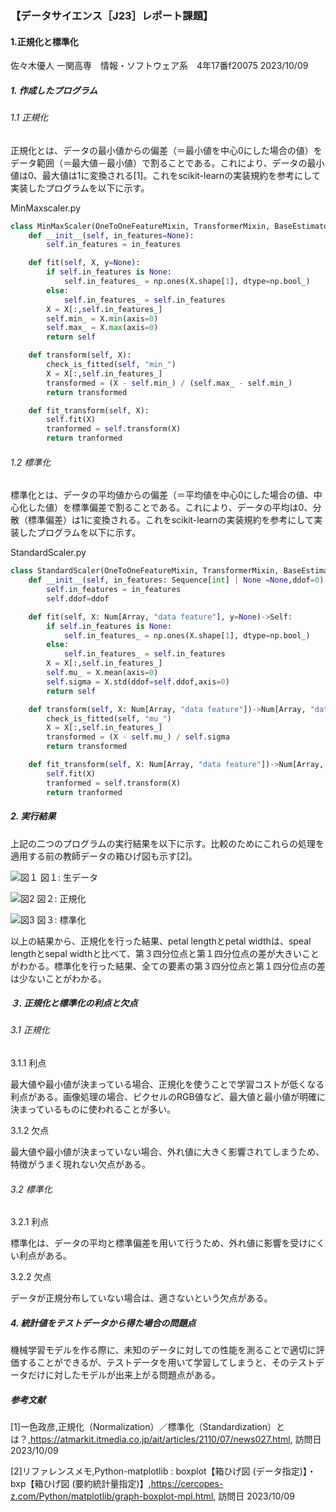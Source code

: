 

### 【データサイエンス［J23］レポート課題】
#### 1.正規化と標準化

佐々木優人
一関高専　情報・ソフトウェア系　4年17番f20075
2023/10/09

##### 1. 作成したプログラム
###### 1.1 正規化
<p>正規化とは、データの最小値からの偏差（＝最小値を中心0にした場合の値）をデータ範囲（＝最大値－最小値）で割ることである。これにより、データの最小値は0、最大値は1に変換される[1]。これをscikit-learnの実装規約を参考にして実装したプログラムを以下に示す。</p>
MinMaxscaler.py

```python
class MinMaxScaler(OneToOneFeatureMixin, TransformerMixin, BaseEstimator):
    def __init__(self, in_features=None):
        self.in_features = in_features

    def fit(self, X, y=None):
        if self.in_features is None:
            self.in_features_ = np.ones(X.shape[1], dtype=np.bool_)
        else:
            self.in_features_ = self.in_features
        X = X[:,self.in_features_]
        self.min_ = X.min(axis=0)
        self.max_ = X.max(axis=0)
        return self

    def transform(self, X):
        check_is_fitted(self, "min_")
        X = X[:,self.in_features_]
        transformed = (X - self.min_) / (self.max_ - self.min_)
        return transformed

    def fit_transform(self, X):
        self.fit(X)
        tranformed = self.transform(X)
        return tranformed
```

###### 1.2 標準化
<p>標準化とは、データの平均値からの偏差（＝平均値を中心0にした場合の値、中心化した値）を標準偏差で割ることである。これにより、データの平均は0、分散（標準偏差）は1に変換される。これをscikit-learnの実装規約を参考にして実装したプログラムを以下に示す。</p>
StandardScaler.py

```python
class StandardScaler(OneToOneFeatureMixin, TransformerMixin, BaseEstimator):
    def __init__(self, in_features: Sequence[int] | None =None,ddof=0)->None:
        self.in_features = in_features
        self.ddof=ddof

    def fit(self, X: Num[Array, "data feature"], y=None)->Self:
        if self.in_features is None:
            self.in_features_ = np.ones(X.shape[1], dtype=np.bool_)
        else:
            self.in_features_ = self.in_features
        X = X[:,self.in_features_]
        self.mu_ = X.mean(axis=0)
        self.sigma = X.std(ddof=self.ddof,axis=0)
        return self

    def transform(self, X: Num[Array, "data feature"])->Num[Array, "data feature"]:
        check_is_fitted(self, "mu_")
        X = X[:,self.in_features_]
        transformed = (X - self.mu_) / self.sigma
        return transformed

    def fit_transform(self, X: Num[Array, "data feature"])->Num[Array, "data feature"]:
        self.fit(X)
        tranformed = self.transform(X)
        return tranformed
```

##### 2. 実行結果
<p>上記の二つのプログラムの実行結果を以下に示す。比較のためにこれらの処理を適用する前の教師データの箱ひげ図も示す[2]。
</p>

![図１](../teacher%20Data.png)
図１: 生データ

![図2](../normalized%20Teacher%20Data.png)
図２: 正規化

![図3](../Standardized%20teacher%20data.png)
図３: 標準化

<p>以上の結果から、正規化を行った結果、petal lengthとpetal widthは、speal lengthとsepal widthと比べて、第３四分位点と第１四分位点の差が大きいことがわかる。標準化を行った結果、全ての要素の第３四分位点と第１四分位点の差は少ないことがわかる。
</p>

##### ３. 正規化と標準化の利点と欠点

###### 3.1 正規化
<p>3.1.1 利点</p>
<p>最大値や最小値が決まっている場合、正規化を使うことで学習コストが低くなる利点がある。画像処理の場合、ピクセルのRGB値など、最大値と最小値が明確に決まっているものに使われることが多い。
</p>
<p>3.1.2 欠点</p>
<p>最大値や最小値が決まっていない場合、外れ値に大きく影響されてしまうため、特徴がうまく現れない欠点がある。
</p>


###### 3.2 標準化
<p>3.2.1 利点</p>
<p>標準化は、データの平均と標準偏差を用いて行うため、外れ値に影響を受けにくい利点がある。
</p>
<p>3.2.2 欠点</p>
<p>データが正規分布していない場合は、適さないという欠点がある。
</p>

##### 4. 統計値をテストデータから得た場合の問題点
<p>機械学習モデルを作る際に、未知のデータに対しての性能を測ることで適切に評価することができるが、テストデータを用いて学習してしまうと、そのテストデータだけに対したモデルが出来上がる問題点がある。</p>

##### 参考文献
[1]一色政彦,正規化（Normalization）／標準化（Standardization）とは？,https://atmarkit.itmedia.co.jp/ait/articles/2110/07/news027.html, 訪問日 2023/10/09

[2]リファレンスメモ,Python-matplotlib : boxplot【箱ひげ図 (データ指定)】・bxp【箱ひげ図 (要約統計量指定)】,https://cercopes-z.com/Python/matplotlib/graph-boxplot-mpl.html, 訪問日 2023/10/09